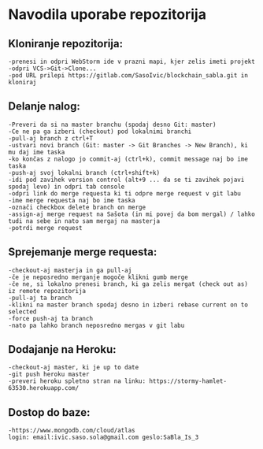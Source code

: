 # Navodila uporabe repozitorija

## Kloniranje repozitorija:
    -prenesi in odpri WebStorm ide v prazni mapi, kjer zelis imeti projekt
    -odpri VCS->Git->Clone...
    -pod URL prilepi https://gitlab.com/SasoIvic/blockchain_sabla.git in kloniraj

## Delanje nalog:
    -Preveri da si na master branchu (spodaj desno Git: master)
    -Ce ne pa ga izberi (checkout) pod lokalnimi branchi
    -pull-aj branch z ctrl+T
    -ustvari novi branch (Git: master -> Git Branches -> New Branch), ki mu daj ime taska
    -ko končas z nalogo jo commit-aj (ctrl+k), commit message naj bo ime taska
    -push-aj svoj lokalni branch (ctrl+shift+k)
    -idi pod zavihek version control (alt+9 ... da se ti zavihek pojavi spodaj levo) in odpri tab console
    -odpri link do merge requesta ki ti odpre merge request v git labu
    -ime merge requesta naj bo ime taska
    -označi checkbox delete branch on merge
    -assign-aj merge request na Sašota (in mi povej da bom mergal) / lahko tudi na sebe in nato sam mergaj na masterja
    -potrdi merge request

## Sprejemanje merge requesta:
    -checkout-aj masterja in ga pull-aj
    -če je neposredno merganje mogoče klikni gumb merge
    -če ne, si lokalno prenesi branch, ki ga zelis mergat (check out as) iz remote repozitorija
    -pull-aj ta branch
    -klikni na master branch spodaj desno in izberi rebase current on to selected
    -force push-aj ta branch
    -nato pa lahko branch neposredno mergas v git labu

## Dodajanje na Heroku:
    -checkout-aj master, ki je up to date
    -git push heroku master
    -preveri heroku spletno stran na linku: https://stormy-hamlet-63530.herokuapp.com/

## Dostop do baze:
    -https://www.mongodb.com/cloud/atlas
    login: email:ivic.saso.sola@gmail.com geslo:SaBla_Is_3






